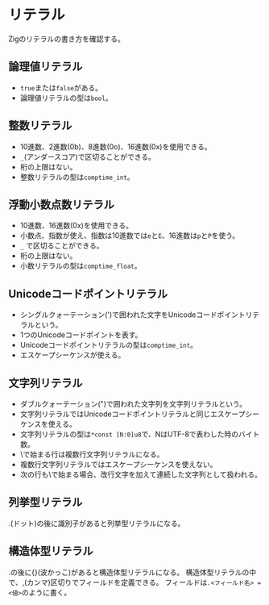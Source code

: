 # リテラル

Zigのリテラルの書き方を確認する。

## 論理値リテラル

- `true`または`false`がある。
- 論理値リテラルの型は`bool`。

## 整数リテラル

- 10進数、2進数(0b)、8進数(0o)、16進数(0x)を使用できる。
- `_`(アンダースコア)で区切ることができる。
- 桁の上限はない。
- 整数リテラルの型は`comptime_int`。

## 浮動小数点数リテラル

- 10進数、16進数(0x)を使用できる。
- 小数点、指数が使え、指数は10進数では`e`と`E`、16進数は`p`と`P`を使う。
- `_` で区切ることができる。
- 桁の上限はない。
- 小数リテラルの型は`comptime_float`。

## Unicodeコードポイントリテラル

- シングルクォーテーション(')で囲われた文字をUnicodeコードポイントリテラルという。
- 1つのUnicodeコードポイントを表す。
- Unicodeコードポイントリテラルの型は`comptime_int`。
- エスケープシーケンスが使える。

## 文字列リテラル

- ダブルクォーテーション(")で囲われた文字列を文字列リテラルという。
- 文字列リテラルではUnicodeコードポイントリテラルと同じエスケープシーケンスを使える。
- 文字列リテラルの型は`*const [N:0]u8`で、NはUTF-8で表わした時のバイト数。
- \\で始まる行は複数行文字列リテラルになる。
- 複数行文字列リテラルではエスケープシーケンスを使えない。
- 次の行も\\で始まる場合、改行文字を加えて連続した文字列として扱われる。

## 列挙型リテラル

.(ドット)の後に識別子があると列挙型リテラルになる。

## 構造体型リテラル

.の後に{}(波かっこ)があると構造体型リテラルになる。
構造体型リテラルの中で、,(カンマ)区切りでフィールドを定義できる。
フィールドは`.<フィールド名> = <値>`のように書く。
